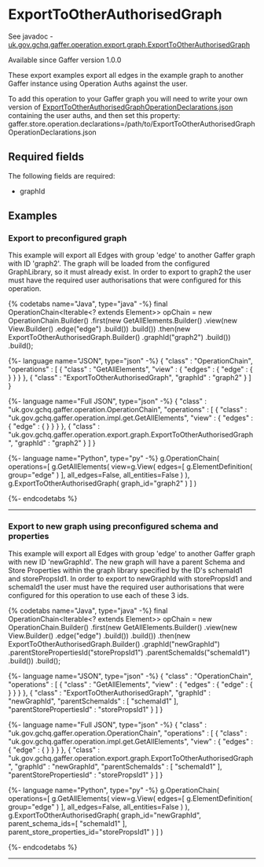 # ExportToOtherAuthorisedGraph
See javadoc - [uk.gov.gchq.gaffer.operation.export.graph.ExportToOtherAuthorisedGraph](ref://../../javadoc/gaffer/uk/gov/gchq/gaffer/operation/export/graph/ExportToOtherAuthorisedGraph.html)

Available since Gaffer version 1.0.0

These export examples export all edges in the example graph to another Gaffer instance using Operation Auths against the user. 

To add this operation to your Gaffer graph you will need to write your own version of [ExportToOtherAuthorisedGraphOperationDeclarations.json](https://github.com/gchq/Gaffer/blob/master/example/road-traffic/road-traffic-rest/src/main/resources/ExportToOtherAuthorisedGraphOperationDeclarations.json) containing the user auths, and then set this property: gaffer.store.operation.declarations=/path/to/ExportToOtherAuthorisedGraphOperationDeclarations.json


## Required fields
The following fields are required: 
- graphId


## Examples

### Export to preconfigured graph

This example will export all Edges with group 'edge' to another Gaffer graph with ID 'graph2'. The graph will be loaded from the configured GraphLibrary, so it must already exist. In order to export to graph2 the user must have the required user authorisations that were configured for this operation.


{% codetabs name="Java", type="java" -%}
final OperationChain<Iterable<? extends Element>> opChain =
        new OperationChain.Builder()
                .first(new GetAllElements.Builder()
                        .view(new View.Builder()
                                .edge("edge")
                                .build())
                        .build())
                .then(new ExportToOtherAuthorisedGraph.Builder()
                        .graphId("graph2")
                        .build())
                .build();

{%- language name="JSON", type="json" -%}
{
  "class" : "OperationChain",
  "operations" : [ {
    "class" : "GetAllElements",
    "view" : {
      "edges" : {
        "edge" : { }
      }
    }
  }, {
    "class" : "ExportToOtherAuthorisedGraph",
    "graphId" : "graph2"
  } ]
}

{%- language name="Full JSON", type="json" -%}
{
  "class" : "uk.gov.gchq.gaffer.operation.OperationChain",
  "operations" : [ {
    "class" : "uk.gov.gchq.gaffer.operation.impl.get.GetAllElements",
    "view" : {
      "edges" : {
        "edge" : { }
      }
    }
  }, {
    "class" : "uk.gov.gchq.gaffer.operation.export.graph.ExportToOtherAuthorisedGraph",
    "graphId" : "graph2"
  } ]
}

{%- language name="Python", type="py" -%}
g.OperationChain( 
  operations=[ 
    g.GetAllElements( 
      view=g.View( 
        edges=[ 
          g.ElementDefinition( 
            group="edge" 
          ) 
        ], 
        all_edges=False, 
        all_entities=False 
      ) 
    ), 
    g.ExportToOtherAuthorisedGraph( 
      graph_id="graph2" 
    ) 
  ] 
)

{%- endcodetabs %}

-----------------------------------------------

### Export to new graph using preconfigured schema and properties

This example will export all Edges with group 'edge' to another Gaffer graph with new ID 'newGraphId'. The new graph will have a parent Schema and Store Properties within the graph library specified by the ID's schemaId1 and storePropsId1. In order to export to newGraphId with storePropsId1 and schemaId1 the user must have the required user authorisations that were configured for this operation to use each of these 3 ids.


{% codetabs name="Java", type="java" -%}
final OperationChain<Iterable<? extends Element>> opChain =
        new OperationChain.Builder()
                .first(new GetAllElements.Builder()
                        .view(new View.Builder()
                                .edge("edge")
                                .build())
                        .build())
                .then(new ExportToOtherAuthorisedGraph.Builder()
                        .graphId("newGraphId")
                        .parentStorePropertiesId("storePropsId1")
                        .parentSchemaIds("schemaId1")
                        .build())
                .build();

{%- language name="JSON", type="json" -%}
{
  "class" : "OperationChain",
  "operations" : [ {
    "class" : "GetAllElements",
    "view" : {
      "edges" : {
        "edge" : { }
      }
    }
  }, {
    "class" : "ExportToOtherAuthorisedGraph",
    "graphId" : "newGraphId",
    "parentSchemaIds" : [ "schemaId1" ],
    "parentStorePropertiesId" : "storePropsId1"
  } ]
}

{%- language name="Full JSON", type="json" -%}
{
  "class" : "uk.gov.gchq.gaffer.operation.OperationChain",
  "operations" : [ {
    "class" : "uk.gov.gchq.gaffer.operation.impl.get.GetAllElements",
    "view" : {
      "edges" : {
        "edge" : { }
      }
    }
  }, {
    "class" : "uk.gov.gchq.gaffer.operation.export.graph.ExportToOtherAuthorisedGraph",
    "graphId" : "newGraphId",
    "parentSchemaIds" : [ "schemaId1" ],
    "parentStorePropertiesId" : "storePropsId1"
  } ]
}

{%- language name="Python", type="py" -%}
g.OperationChain( 
  operations=[ 
    g.GetAllElements( 
      view=g.View( 
        edges=[ 
          g.ElementDefinition( 
            group="edge" 
          ) 
        ], 
        all_edges=False, 
        all_entities=False 
      ) 
    ), 
    g.ExportToOtherAuthorisedGraph( 
      graph_id="newGraphId", 
      parent_schema_ids=[ 
        "schemaId1" 
      ], 
      parent_store_properties_id="storePropsId1" 
    ) 
  ] 
)

{%- endcodetabs %}

-----------------------------------------------

